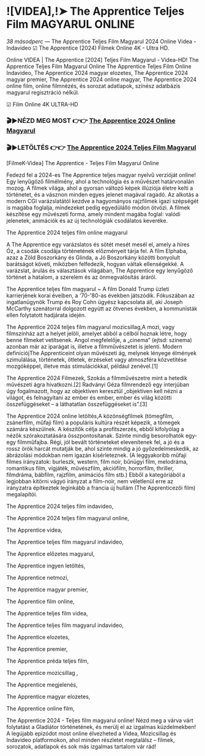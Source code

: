 # ![VIDEA],!➤ The Apprentice Teljes Film MAGYARUL ONLINE
_38 másodperc_ — The Apprentice Teljes Film Magyarul 2024 Online Videa - Indavideo ☑ The Apprentice (2024) Filmek Online 4K - Ultra HD.

Online VIDEA | The Apprentice [2024] Teljes Film Magyarul - Videa-HD! The Apprentice Teljes Film Magyarul Online The Apprentice Teljes Film Online Indavideo, The Apprentice 2024 magyar elozetes, The Apprentice 2024 magyar premier, The Apprentice 2024 online magyar, The Apprentice 2024 online film, online filmnézés, és sorozat adatlapok, színész adatbázis magyarul regisztráció nélkül.

☑ Film Online 4K ULTRA-HD

### 🎬▶NÉZD MEG MOST 👉👉 [The Apprentice 2024 Online Magyarul](https://is.gd/zSSpdD)

### 🎬▶LETÖLTÉS 👉👉 [The Apprentice 2024 Teljes Film Magyarul](https://is.gd/zSSpdD)

[FilmeK-Videa] The Apprentice - Teljes Film Magyarul Online

Fedezd fel a 2024-es The Apprentice teljes magyar nyelvű verzióját online! Egy lenyűgöző filmélmény, ahol a technológia és a művészet határvonalán mozog. A filmek világa, ahol a gyorsan változó képek illúziója életre kelti a történetet, és a vásznon minden egyes jelenet magával ragadó. Az alkotás a modern CGI varázslatától kezdve a hagyományos rajzfilmek igazi szépségét is magába foglalja, mindezeket pedig egyedülálló módon ötvözi. A filmek készítése egy művészeti forma, amely mindent magába foglal: valódi jelenetek, animációk és az új technológiák csodálatos keveréke.

The Apprentice 2024 teljes film online magyarul

A The Apprentice egy varázslatos és sötét mesét mesél el, amely a híres Óz, a csodák csodája történetének előzményeit tárja fel. A film Elphaba, azaz a Zöld Boszorkány és Glinda, a Jó Boszorkány közötti bonyolult barátságot követi, miközben felfedezik, hogyan váltak ellenségekké. A varázslat, árulás és választások világában, The Apprentice egy lenyűgöző történet a hatalom, a szerelem és az önmegvalósítás áráról.

The Apprentice teljes film magyarul ~ A film Donald Trump üzleti karrierjének korai éveiben, a '70-'80-as években játszódik. Fókuszában az ingatlanügynök Trump és Roy Cohn ügyész kapcsolata áll, aki Joseph McCarthy szenátorral dolgozott együtt az ötvenes években, a kommunisták ellen folytatott hadjárata idején.

The Apprentice 2024 teljes film magyarul mozicsillag,A mozi, vagy filmszínház azt a helyet jelöli, amelyet abból a célból hoznak létre, hogy benne filmeket vetítsenek. Angol megfelelője, a „cinema” (ejtsd: szinema) azonban már az iparágat is, illetve a filmművészetet is jelenti. Modern definíciójThe Apprenticeint olyan művészeti ág, melynek lényege élmények szimulálása, történetek, ötletek, érzéseket vagy atmoszféra közvetítése mozgóképpel, illetve más stimulációkkal, például zenével.[1]

The Apprentice 2024 Filmezek, Szokás a filmművészetre mint a hetedik művészeti ágra hivatkozni.[2] Radványi Géza filmrendező egy interjúban úgy fogalmazott, hogy az objektíven keresztül „objektíven kell nézni a világot, és felnagyítani az ember és ember, ember és világ közötti összefüggéseket – a láthatatlan összefüggéseket is”.[3]

The Apprentice 2024 online letöltés,A közönségfilmek (tömegfilm, zsánerfilm, műfaji film) a populáris kultúra részét képezik, a tömegek számára készülnek. A készítők célja a profitszerzés, ebből kifolyólag a nézők szórakoztatására összpontosítanak. Szinte mindig besorolhatók egy-egy filmműfajba. Régi, jól bevált történeteket elevenítenek fel, a jó és a rossz örök harcát mutatják be, ahol szinte mindig a jó győzedelmeskedik, az ábrázolási módokban nem igazán kísérleteznek. (A leggyakoribb műfaji filmes irányzatok: burleszk, western, film noir, bűnügyi film, melodráma, romantikus film, vígjáték, művészfilm, akciófilm, horrorfilm, thriller, filmdráma, bábfilm, rajzfilm, animációs film stb.) Ebből a kategóriából a legjobban kitörni vágyó irányzat a film-noir, nem véletlenül erre az irányzatra építkeztek leginkább a francia új hullám (The Apprenticezői film) megalapítói.

The Apprentice 2024 teljes film indavideo,

The Apprentice 2024 teljes film magyarul online,

The Apprentice videa,

The Apprentice teljes film magyarul indavideo,

The Apprentice előzetes magyarul,

The Apprentice ingyen letöltés,

The Apprentice netmozi,

The Apprentice magyar premier,

The Apprentice film online,

The Apprentice teljes film videa,

The Apprentice teljes film magyarul indavideo,

The Apprentice elozetes,

The Apprentice premier,

The Apprentice préda teljes film,

The Apprentice mozicsillag ,

The Apprentice megjelenés,

The Apprentice magyar elozetes,

The Apprentice online film,

The Apprentice 2024 - Teljes film magyarul online! Nézd meg a várva várt folytatást a Gladiátor történetének, és merülj el az izgalmas küzdelmekben! A legújabb epizódot most online élvezheted a Videa, Mozicsillag és Indavideo platformokon, ahol minden részletet megtalálsz – filmek, sorozatok, adatlapok és sok más izgalmas tartalom vár rád!
